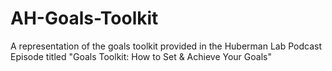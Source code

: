 # AH-Goals-Toolkit
A representation of the goals toolkit provided in the Huberman Lab Podcast Episode titled "Goals Toolkit: How to Set &amp; Achieve Your Goals"
